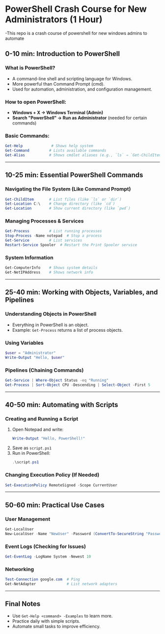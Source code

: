 # PowerShell Crash Course for New Administrators (1 Hour)
-This repo is a crash course of powershell for new windows admins to automate 

## 0-10 min: Introduction to PowerShell

### What is PowerShell?
- A command-line shell and scripting language for Windows.
- More powerful than Command Prompt (cmd).
- Used for automation, administration, and configuration management.

### How to open PowerShell:
- **Windows + X → Windows Terminal (Admin)**
- **Search "PowerShell" → Run as Administrator** (needed for certain commands)

### Basic Commands:
```powershell
Get-Help             # Shows help system
Get-Command         # Lists available commands
Get-Alias           # Shows cmdlet aliases (e.g., `ls` → `Get-ChildItem`)
```

---

## 10-25 min: Essential PowerShell Commands

### Navigating the File System (Like Command Prompt)
```powershell
Get-ChildItem       # List files (like `ls` or `dir`)
Set-Location C:\    # Change directory (like `cd`)
Get-Location        # Show current directory (like `pwd`)
```

### Managing Processes & Services
```powershell
Get-Process         # List running processes
Stop-Process -Name notepad  # Stop a process
Get-Service         # List services
Restart-Service Spooler  # Restart the Print Spooler service
```

### System Information
```powershell
Get-ComputerInfo    # Shows system details
Get-NetIPAddress    # Shows network info
```

---

## 25-40 min: Working with Objects, Variables, and Pipelines

### Understanding Objects in PowerShell
- Everything in PowerShell is an object.
- Example: `Get-Process` returns a list of process objects.

### Using Variables
```powershell
$user = "Administrator"
Write-Output "Hello, $user"
```

### Pipelines (Chaining Commands)
```powershell
Get-Service | Where-Object Status -eq "Running"
Get-Process | Sort-Object CPU -Descending | Select-Object -First 5
```

---

## 40-50 min: Automating with Scripts

### Creating and Running a Script
1. Open Notepad and write:
   ```powershell
   Write-Output "Hello, PowerShell!"
   ```
2. Save as `script.ps1`
3. Run in PowerShell:
   ```powershell
   .\script.ps1
   ```

### Changing Execution Policy (If Needed)
```powershell
Set-ExecutionPolicy RemoteSigned -Scope CurrentUser
```

---

## 50-60 min: Practical Use Cases

### User Management
```powershell
Get-LocalUser
New-LocalUser -Name "NewUser" -Password (ConvertTo-SecureString "Password123" -AsPlainText -Force)
```

### Event Logs (Checking for Issues)
```powershell
Get-EventLog -LogName System -Newest 10
```

### Networking
```powershell
Test-Connection google.com  # Ping
Get-NetAdapter              # List network adapters
```

---

## Final Notes
- Use `Get-Help <command> -Examples` to learn more.
- Practice daily with simple scripts.
- Automate small tasks to improve efficiency.
